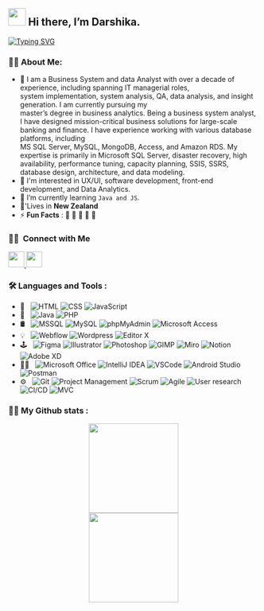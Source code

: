 <h2 align="left">
<img src="https://media.giphy.com/media/hvRJCLFzcasrR4ia7z/giphy.gif" width="35"> Hi there, I’m Darshika.
</h2>

<a href="https://git.io/typing-svg"><img src="https://readme-typing-svg.demolab.com?font=Fira+Code&duration=2000&pause=1000&color=00E0E5&random=false&width=435&lines=%F0%9F%92%A1+Innovate.;%E2%9C%A8+Inspire.;%F0%9F%94%A5+Ignite." alt="Typing SVG" /></a>

### 👩‍💻 About Me:  
- 🌱 I am a Business System and data Analyst with over a decade of experience, including spanning IT managerial roles,   
  		system implementation, system analysis, QA, data analysis, and insight generation. I am currently pursuing my  
  		master’s degree in business analytics. Being a business system analyst, I have designed mission-critical business 
  		solutions for large-scale banking and finance. I  have experience working with various database platforms, including  
  		MS SQL Server, MySQL, MongoDB, Access, and Amazon RDS. My expertise is primarily in Microsoft SQL Server, disaster 
  		recovery, high availability, performance tuning, capacity planning, SSIS, SSRS, database design, architecture, and
  		data modeling.
- 👯 I'm interested in UX/UI, software development, front-end development, and Data Analytics.
- 💬 I’m currently learning `Java and JS`.
- 🏡'Lives in **New Zealand**
- ⚡ **Fun Facts** : 🍕 🏉 🏏 🎥 🚞
<be>

<h3> 🤝🏻 &nbsp;Connect with Me </h3>
<p align="left">
    <a href="https://www.github.com/DarshikaNJ" target="_blank" rel="noreferrer"> <picture> <source media="(prefers-color-scheme: dark)" srcset="https://raw.githubusercontent.com/danielcranney/readme-generator/main/public/icons/socials/github-dark.svg" /> <source media="(prefers-color-scheme: light)" srcset="https://raw.githubusercontent.com/danielcranney/readme-generator/main/public/icons/socials/github.svg" /> <img src="https://raw.githubusercontent.com/danielcranney/readme-generator/main/public/icons/socials/github.svg" width="32" height="32" /> </picture> </a>
<a href="https://www.linkedin.com/in/darshika-niroshan-00662625b/" target="_blank" rel="noreferrer"> <picture> <source media="(prefers-color-scheme: dark)" srcset="https://raw.githubusercontent.com/danielcranney/readme-generator/main/public/icons/socials/linkedin-dark.svg" /> <source media="(prefers-color-scheme: light)" srcset="https://raw.githubusercontent.com/danielcranney/readme-generator/main/public/icons/socials/linkedin.svg" /> <img src="https://raw.githubusercontent.com/danielcranney/readme-generator/main/public/icons/socials/linkedin.svg" width="32" height="32" /> </picture> </a>

### :hammer_and_wrench: Languages and Tools :

- 🚪 &nbsp;
  ![HTML](https://img.shields.io/badge/-HTML-333333?style=flat&logo=html)
  ![CSS](https://img.shields.io/badge/-CSS-333333?style=flat&logo=CSS3&logoColor=1572B6)
  ![JavaScript](https://img.shields.io/badge/-JavaScript-333333?style=flat&logo=javascript)
- 🧮 &nbsp;
  ![Java](https://img.shields.io/badge/-Java-333333?style=flat&logo=java)
  ![PHP](https://img.shields.io/badge/-PHP-333333?style=flat&logo=php)
- 🛢 &nbsp;
  ![MSSQL](https://img.shields.io/badge/-MsSQL-333333?style=flat&logo=mssql)
  ![MySQL](https://img.shields.io/badge/-MySQL-333333?style=flat&logo=mysql)
  ![phpMyAdmin](https://img.shields.io/badge/-phpMyAdmin-333333?style=flat&logo=phpmyadmin)
  ![Microsoft Access](https://img.shields.io/badge/-Microsoft_Access-333333?style=flat&logo=microsoft-access)
- 💡 &nbsp;
  ![Webflow](https://img.shields.io/badge/-Webflow-333333?style=flat&logo=webflow)
  ![Wordpress](https://img.shields.io/badge/-Wordpress-333333?style=flat&logo=wordpress)
  ![Editor X](https://img.shields.io/badge/-Editor_X-333333?style=flat&logo=editor-x)
- 🕹️ &nbsp;
  ![Figma](https://img.shields.io/badge/-Figma-333333?style=flat&logo=figma)
  ![Illustrator](https://img.shields.io/badge/-Illustrator-333333?style=flat&logo=adobe-illustrator)
  ![Photoshop](https://img.shields.io/badge/-Photoshop-333333?style=flat&logo=adobe-photoshop)
  ![GIMP](https://img.shields.io/badge/-GIMP-333333?style=flat&logo=gimp)
  ![Miro](https://img.shields.io/badge/-Miro-333333?style=flat&logo=miro)
  ![Notion](https://img.shields.io/badge/-Notion-333333?style=flat&logo=notion)
  ![Adobe XD](https://img.shields.io/badge/-Adobe_XD-333333?style=flat&logo=adobe-xd)
- 👨‍💻 &nbsp;
  ![Microsoft Office](https://img.shields.io/badge/-Microsoft_Office-333333?style=flat&logo=microsoft-office)
  ![IntelliJ IDEA](https://img.shields.io/badge/-IntelliJ_IDEA-333333?style=flat&logo=intellij-idea)
  ![VSCode](https://img.shields.io/badge/-VSCode-333333?style=flat&logo=visual-studio-code)
  ![Android Studio](https://img.shields.io/badge/-Android_Studio-333333?style=flat&logo=android-studio)
  ![Postman](https://img.shields.io/badge/-Postman-333333?style=flat&logo=postman)
- ⚙️ &nbsp;
  ![Git](https://img.shields.io/badge/-Git-333333?style=flat&logo=git)
  ![Project Management](https://img.shields.io/badge/-Project_Management-333333?style=flat&logo=trello)
  ![Scrum](https://img.shields.io/badge/-Scrum-333333?style=flat&logo=ag-grid)
  ![Agile](https://img.shields.io/badge/-Agile-333333?style=flat&logo=ag-grid)
  ![User research](https://img.shields.io/badge/-User_research-333333?style=flat&logo=google-analytics)
  ![CI/CD](https://img.shields.io/badge/-CI/CD-333333?style=flat&logo=jenkins)
  ![MVC](https://img.shields.io/badge/-MVC-333333?style=flat&logo=.net)

### :student: My Github stats :
<div align="center" >
  <a href="https://github.com/DarshikaNJ">
  <img height="180em" src="https://github-readme-stats.vercel.app/api?username=DarshikaNJ&show_icons=true&theme=dark&include_all_commits=true&count_private=true"/>
 <!-- <img height="180em" style="margin-left: 10px;" src="https://github-readme-stats.vercel.app/api/top-langs/?username=DarshikaNJ&layout=compact&langs_count=7&theme=dark"/> -->
</div>
<div align="center" >
  <a href="https://github.com/DarshikaNJ">
  <img height="180em" src="https://github-readme-streak-stats.herokuapp.com/?user=DarshikaNJ&theme=dark"/>
</div>
  
<!-- ![Jokes Card](https://readme-jokes.vercel.app/api?theme=dark)   -->

